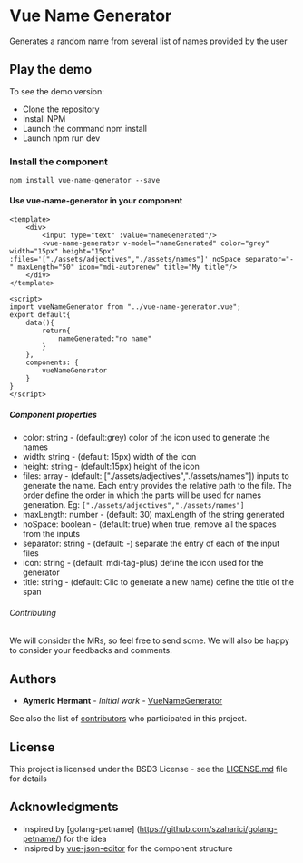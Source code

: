 # Vue Name Generator

Generates a random name from several list of names provided by the user

## Play the demo
To see the demo version:
* Clone the repository
* Install NPM
* Launch the command npm install
* Launch npm run dev

### Install the component
```npm install vue-name-generator --save```

#### Use vue-name-generator in your component
```
<template>
    <div>
        <input type="text" :value="nameGenerated"/>
        <vue-name-generator v-model="nameGenerated" color="grey" width="15px" height="15px" :files='["./assets/adjectives","./assets/names"]' noSpace separator="-" maxLength="50" icon="mdi-autorenew" title="My title"/>
    </div>
</template>

<script>
import vueNameGenerator from "../vue-name-generator.vue";
export default{
    data(){
        return{
            nameGenerated:"no name"
        }
    },
    components: {
        vueNameGenerator
    }
}
</script>
```

##### Component properties

* color: string - (default:grey) color of the icon used to generate the names
* width: string - (default: 15px) width of the icon
* height: string - (default:15px) height of the icon
* files: array - (default: ["./assets/adjectives","./assets/names"]) inputs to generate the name. Each entry provides the relative path to the file. The order define the order in which the parts will be used for names generation. Eg: ```["./assets/adjectives","./assets/names"]```
* maxLength: number - (default: 30) maxLength of the string generated
* noSpace: boolean - (default: true) when true, remove all the spaces from the inputs
* separator: string - (default: -) separate the entry of each of the input files
* icon: string - (default: mdi-tag-plus) define the icon used for the generator
* title: string - (default: Clic to generate a new name) define the title of the span

###### Contributing

We will consider the MRs, so feel free to send some. We will also be happy to consider your feedbacks and comments.

## Authors

* **Aymeric Hermant** - *Initial work* - [VueNameGenerator](https://github.com/ahermant/vue-name-generator/)

See also the list of [contributors](https://github.com/ahermant/vue-name-generator/graphs/contributors) who participated in this project.

## License

This project is licensed under the BSD3 License - see the [LICENSE.md](LICENSE.md) file for details

## Acknowledgments

* Inspired by [golang-petname] (https://github.com/szaharici/golang-petname/) for the idea
* Insipred by [vue-json-editor](https://github.com/dirkliu/vue-json-editor) for the component structure
